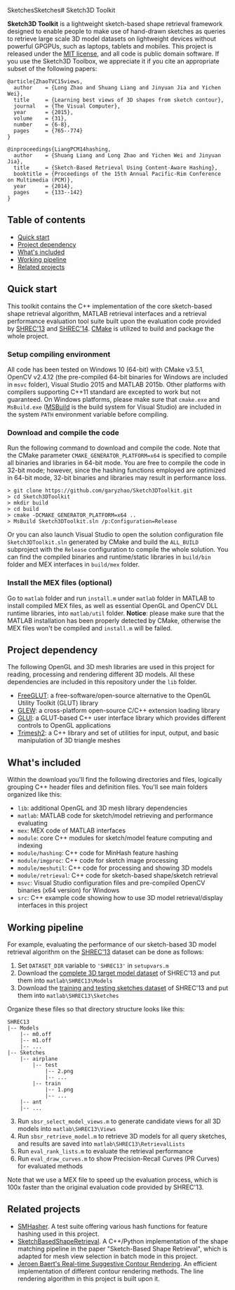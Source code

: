 SketchesSketches# Sketch3D Toolkit

__Sketch3D Toolkit__ is a lightweight sketch-based shape retrieval framework designed to enable people to make use of hand-drawn sketches as queries to retrieve large scale 3D model datasets on lightweight devices without powerful GPGPUs, such as laptops, tablets and mobiles. This project is released under the [MIT license](https://github.com/garyzhao/Sketch3DToolkit/blob/master/LICENSE), and all code is public domain software. If you use the Sketch3D Toolbox, we appreciate it if you cite an appropriate subset of the following papers:

```
@article{ZhaoTVC15views,
  author    = {Long Zhao and Shuang Liang and Jinyuan Jia and Yichen Wei},
  title     = {Learning best views of 3D shapes from sketch contour},
  journal   = {The Visual Computer},
  year      = {2015},
  volume    = {31},
  number    = {6-8},
  pages     = {765--774}
}

@inproceedings{LiangPCM14hashing,
  author    = {Shuang Liang and Long Zhao and Yichen Wei and Jinyuan Jia},
  title     = {Sketch-Based Retrieval Using Content-Aware Hashing},
  booktitle = {Proceedings of the 15th Annual Pacific-Rim Conference on Multimedia (PCM)},
  year      = {2014},
  pages     = {133--142}
}
```

## Table of contents

* [Quick start](#quick-start)
* [Project dependency](#project-dependency)
* [What's included](#whats-included)
* [Working pipeline](#working-pipeline)
* [Related projects](#related-projects)

## Quick start

This toolkit contains the C++ implementation of the core sketch-based shape retrieval algorithm, MATLAB retrieval interfaces and a retrieval performance evaluation tool suite built upon the evaluation code provided by [SHREC'13](http://www.itl.nist.gov/iad/vug/sharp/contest/2013/SBR/) and [SHREC'14](http://www.itl.nist.gov/iad/vug/sharp/contest/2014/SBR/index.html). [CMake](https://cmake.org/) is utilized to build and package the whole project.

### Setup compiling environment

All code has been tested on Windows 10 (64-bit) with CMake v3.5.1, OpenCV v2.4.12 (the pre-compiled 64-bit binaries for Windows are included in `msvc` folder), Visual Studio 2015 and MATLAB 2015b. Other platforms with compilers supporting C++11 standard are excepted to work but not guaranteed. On Windows platforms, please make sure that `cmake.exe` and `MsBuild.exe` ([MSBuild](https://msdn.microsoft.com/en-us//library/0k6kkbsd.aspx) is the build system for Visual Studio) are included in the system `PATH` environment variable before compiling.

### Download and compile the code

Run the following command to download and compile the code. Note that the CMake parameter `CMAKE_GENERATOR_PLATFORM=x64` is specified to compile all binaries and libraries in 64-bit mode. You are free to compile the code in 32-bit mode; however, since the hashing functions employed are optimized in 64-bit mode, 32-bit binaries and libraries may result in performance loss. 

```
> git clone https://github.com/garyzhao/Sketch3DToolkit.git
> cd Sketch3DToolkit
> mkdir build
> cd build
> cmake -DCMAKE_GENERATOR_PLATFORM=x64 ..
> MsBuild Sketch3DToolkit.sln /p:Configuration=Release
```

Or you can also launch Visual Studio to open the solution configuration file `Sketch3DToolkit.sln` generated by CMake and build the `ALL_BUILD` subproject with the `Release` configuration to compile the whole solution. You can find the compiled binaries and runtime/static libraries in `build/bin` folder and MEX interfaces in `build/mex` folder.

### Install the MEX files (optional)

Go to `matlab` folder and run `install.m` under `matlab` folder in MATLAB to install compiled MEX files, as well as essential OpenGL and OpenCV DLL runtime libraries, into `matlab/util` folder. __Notice__: please make sure that the MATLAB installation has been properly detected by CMake, otherwise the MEX files won't be compiled and `install.m` will be failed.

## Project dependency

The following OpenGL and 3D mesh libraries are used in this project for reading, processing and rendering different 3D models. All these dependencies are included in this repository under the `lib` folder.

* [FreeGLUT](http://freeglut.sourceforge.net/): a free-software/open-source alternative to the OpenGL Utility Toolkit (GLUT) library
* [GLEW](http://glew.sourceforge.net/): a cross-platform open-source C/C++ extension loading library
* [GLUI](http://glui.sourceforge.net/): a GLUT-based C++ user interface library which provides different controls to OpenGL applications
* [Trimesh2](http://gfx.cs.princeton.edu/proj/trimesh2/): a C++ library and set of utilities for input, output, and basic manipulation of 3D triangle meshes

## What's included

Within the download you'll find the following directories and files, logically grouping C++ header files and definition files. You'll see main folders organized like this:

* `lib`: additional OpenGL and 3D mesh library dependencies
* `matlab`: MATLAB code for sketch/model retrieving and performance evaluating
* `mex`: MEX code of MATLAB interfaces
* `module`: core C++ modules for sketch/model feature computing and indexing
* `module/hashing`: C++ code for MinHash feature hashing
* `module/imgproc`: C++ code for sketch image processing
* `module/meshutil`: C++ code for processing and showing 3D models
* `module/retrieval`: C++ code for sketch-based shape/sketch retrieval
* `msvc`: Visual Studio configuration files and pre-compiled OpenCV binaries (x64 version) for Windows
* `src`: C++ example code showing how to use 3D model retrieval/display interfaces in this project

## Working pipeline

For example, evaluating the performance of our sketch-based 3D model retrieval algorithm on the [SHREC'13](http://www.itl.nist.gov/iad/vug/sharp/contest/2013/SBR/) dataset can be done as follows:

1. Set `DATASET_DIR` variable to `'SHREC13'` in `setupvars.m`
1. Download the [complete 3D target model dataset](http://www.itl.nist.gov/iad/vug/sharp/contest/2013/SBR/data.html) of SHREC'13 and put them into `matlab\SHREC13\Models`
2. Download the [training and testing sketches dataset](http://www.itl.nist.gov/iad/vug/sharp/contest/2013/SBR/data.html) of SHREC'13 and put them into `matlab\SHREC13\Sketches`

Organize these files so that directory structure looks like this:
```
SHREC13
|-- Models
    |-- m0.off
    |-- m1.off
    |-- ...
|-- Sketches
    |-- airplane
        |-- test
            |-- 2.png
            |-- ...
        |-- train
            |-- 1.png
            |-- ...
    |-- ant
    |-- ...
```

3. Run `sbsr_select_model_views.m` to generate candidate views for all 3D models into `matlab\SHREC13\Views`
4. Run `sbsr_retrieve_model.m` to retrieve 3D models for all query sketches, and results are saved into `matlab\SHREC13\RetrievalLists`
5. Run `eval_rank_lists.m` to evaluate the retrieval performance
6. Run `eval_draw_curves.m` to show Precision-Recall Curves (PR Curves) for evaluated methods

Note that we use a MEX file to speed up the evaluation process, which is 100x faster than the original evaluation code provided by SHREC'13.

## Related projects

* [SMHasher](https://github.com/aappleby/smhasher). A test suite offering various hash functions for feature hashing used in this project.
* [SketchBasedShapeRetrieval](https://github.com/mikeroberts3000/SketchBasedShapeRetrieval). A C++/Python implementation of the shape matching pipeline in the paper "Sketch-Based Shape Retrieval", which is adapted for mesh view selection in batch mode in this project.
* [Jeroen Baert's Real-time Suggestive Contour Rendering](http://www.forceflow.be/2013/05/22/real-time-suggestive-contour-rendering/). An efficient implementation of different contour rendering methods. The line rendering algorithm in this project is built upon it. 